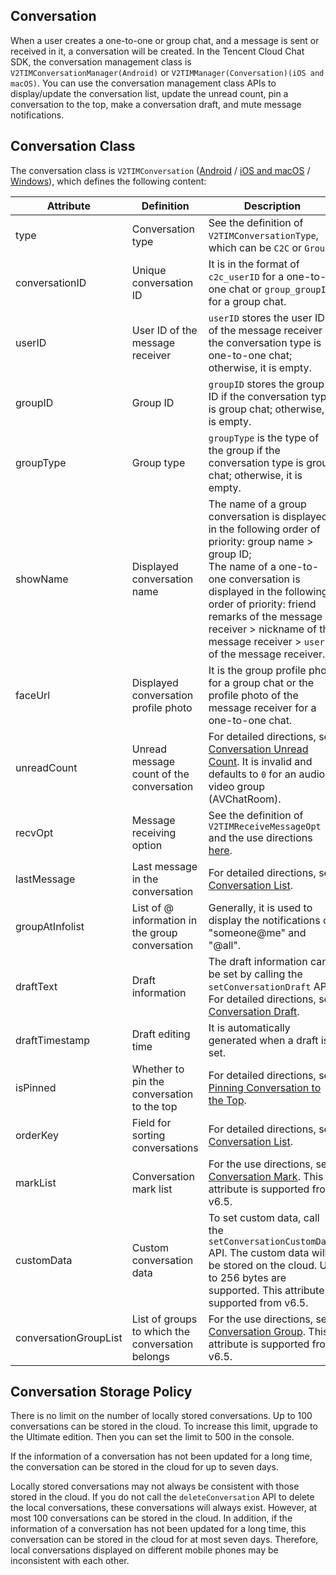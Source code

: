 ## Conversation
When a user creates a one-to-one or group chat, and a message is sent or received in it, a conversation will be created.
In the Tencent Cloud Chat SDK, the conversation management class is `V2TIMConversationManager(Android)` or `V2TIMManager(Conversation)(iOS and macOS)`. You can use the conversation management class APIs to display/update the conversation list, update the unread count, pin a conversation to the top, make a conversation draft, and mute message notifications.

## Conversation Class
The conversation class is `V2TIMConversation` ([Android](https://im.sdk.qcloud.com/doc/en/classcom_1_1tencent_1_1imsdk_1_1v2_1_1V2TIMConversation.html) / [iOS and macOS](https://im.sdk.qcloud.com/doc/en/interfaceV2TIMConversation.html) / [Windows](https://im.sdk.qcloud.com/doc/en/structV2TIMConversation.html)), which defines the following content:

| Attribute             | Definition                                       | Description                                                  |
| --------------------- | ------------------------------------------------ | ------------------------------------------------------------ |
| type                  | Conversation type                                | See the definition of `V2TIMConversationType`, which can be `C2C` or `Group`. |
| conversationID        | Unique conversation ID                           | It is in the format of `c2c_userID` for a one-to-one chat or `group_groupID` for a group chat. |
| userID                | User ID of the message receiver                  | `userID` stores the user ID of the message receiver if the conversation type is one-to-one chat; otherwise, it is empty. |
| groupID               | Group ID                                         | `groupID` stores the group ID if the conversation type is group chat; otherwise, it is empty. |
| groupType             | Group type                                       | `groupType` is the type of the group if the conversation type is group chat; otherwise, it is empty. |
| showName              | Displayed conversation name                      | The name of a group conversation is displayed in the following order of priority: group name > group ID; <br>The name of a one-to-one conversation is displayed in the following order of priority: friend remarks of the message receiver > nickname of the message receiver > `userID` of the message receiver. |
| faceUrl               | Displayed conversation profile photo             | It is the group profile photo for a group chat or the profile photo of the message receiver for a one-to-one chat. |
| unreadCount           | Unread message count of the conversation         | For detailed directions, see [Conversation Unread Count](https://intl.cloud.tencent.com/document/product/1047/48320). It is invalid and defaults to `0` for an audio-video group (AVChatRoom). |
| recvOpt               | Message receiving option                         | See the definition of `V2TIMReceiveMessageOpt` and the use directions [here](https://intl.cloud.tencent.com/document/product/1047/48032). |
| lastMessage           | Last message in the conversation                 | For detailed directions, see [Conversation List](https://intl.cloud.tencent.com/document/product/1047/48326). |
| groupAtInfolist       | List of @ information in the group conversation  | Generally, it is used to display the notifications of "someone@me" and "@all". |
| draftText             | Draft information                                | The draft information can be set by calling the `setConversationDraft` API. For detailed directions, see [Conversation Draft](https://intl.cloud.tencent.com/document/product/1047/48311). |
| draftTimestamp        | Draft editing time                               | It is automatically generated when a draft is set.           |
| isPinned              | Whether to pin the conversation to the top       | For detailed directions, see [Pinning Conversation to the Top](https://intl.cloud.tencent.com/document/product/1047/48317). |
| orderKey              | Field for sorting conversations                  | For detailed directions, see [Conversation List](https://intl.cloud.tencent.com/document/product/1047/48326). |
| markList              | Conversation mark list                           | For the use directions, see [Conversation Mark](https://intl.cloud.tencent.com/document/product/1047/48853). This attribute is supported from v6.5. |
| customData            | Custom conversation data                         | To set custom data, call the `setConversationCustomData` API. The custom data will be stored on the cloud. Up to 256 bytes are supported. This attribute is supported from v6.5. |
| conversationGroupList | List of groups to which the conversation belongs | For the use directions, see [Conversation Group](https://intl.cloud.tencent.com/document/product/1047/48854). This attribute is supported from v6.5. |

## Conversation Storage Policy
There is no limit on the number of locally stored conversations.
Up to 100 conversations can be stored in the cloud. To increase this limit, upgrade to the Ultimate edition. Then you can set the limit to 500 in the console.

If the information of a conversation has not been updated for a long time, the conversation can be stored in the cloud for up to seven days.

Locally stored conversations may not always be consistent with those stored in the cloud. If you do not call the `deleteConversation` API to delete the local conversations, these conversations will always exist. However, at most 100 conversations can be stored in the cloud. In addition, if the information of a conversation has not been updated for a long time, this conversation can be stored in the cloud for at most seven days. Therefore, local conversations displayed on different mobile phones may be inconsistent with each other.
